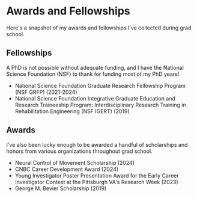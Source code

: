 # Awards and Fellowships
Here's a snapshot of my awards and fellowships I've collected during grad school. 

## **Fellowships**
A PhD is not possible without adequate funding, and I have the National Science Foundation (NSF) to thank for funding most of my PhD years!
- National Science Foundation Graduate Research Fellowship Program (NSF GRFP) (2021-2024)
- National Science Foundation Integrative Graduate Education and Research Traineeship Program: Interdisciplinary Research Training in Rehabilitation Engineering (NSF IGERT) (2019)

## Awards
I've also been lucky enough to be awarded a handful of scholarships and honors from various organizations throughout grad school. 
- Neural Control of Movement Scholarship (2024)
- CNBC Career Development Award (2024)
- Young Investigator Poster Presentation Award for the Early Career Investigator Contest at the Pittsburgh VA's Research Week (2023)
- George M. Bevier Scholarship (2019)
